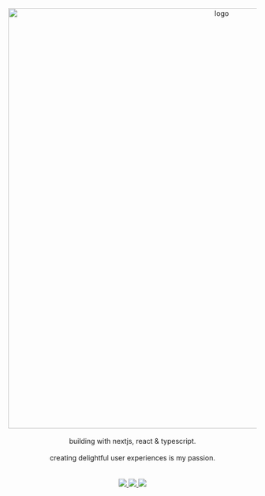 
<div align="center">
  <a href="https://www.veronezi.dev">
    <img src="https://github.com/filipeveronezi/filipeveronezi/assets/48724782/c92b11b3-3790-40e7-9a37-c20af57f0945" alt="logo" width=850 />
  </a>
</div

<br />
<br />

<div align="center">
  building with nextjs, react & typescript.
</div>

<br />

<div align="center">
  creating delightful user experiences is my passion.
</div>

<br />
<br />

<div align="center">
  <a href="https://www.veronezi.dev">
    <img src="https://img.shields.io/badge/website-000000.svg?style=for-the-badge&logo=amp&logoColor=white" />
  </a>
  <a href="https://www.linkedin.com/in/filipeveronezi/">
    <img src="https://img.shields.io/badge/linkedin-000000.svg?style=for-the-badge&logo=linkedin&logoColor=white" />
  </a>
  <a href="mailto:filipeseidi@hotmail.com">
    <img src="https://img.shields.io/badge/email-000000.svg?style=for-the-badge&logo=mail.ru&logoColor=white" />
  </a>
</div>
